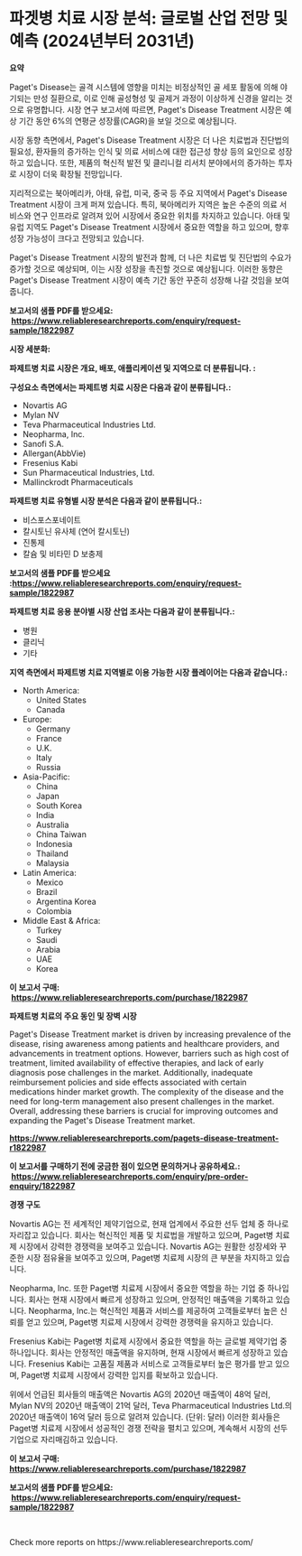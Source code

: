 <p><h1>파겟병 치료 시장 분석: 글로벌 산업 전망 및 예측 (2024년부터 2031년)</h1></p><p><strong>요약</strong></p>
<p><p>Paget's Disease는 골격 시스템에 영향을 미치는 비정상적인 골 세포 활동에 의해 야기되는 만성 질환으로, 이로 인해 골성형성 및 골제거 과정이 이상하게 신경을 알리는 것으로 유명합니다. 시장 연구 보고서에 따르면, Paget's Disease Treatment 시장은 예상 기간 동안 6%의 연평균 성장률(CAGR)을 보일 것으로 예상됩니다. </p><p>시장 동향 측면에서, Paget's Disease Treatment 시장은 더 나은 치료법과 진단법의 필요성, 환자들의 증가하는 인식 및 의료 서비스에 대한 접근성 향상 등의 요인으로 성장하고 있습니다. 또한, 제품의 혁신적 발전 및 클리니컬 리서치 분야에서의 증가하는 투자로 시장이 더욱 확장될 전망입니다.</p><p>지리적으로는 북아메리카, 아태, 유럽, 미국, 중국 등 주요 지역에서 Paget's Disease Treatment 시장이 크게 퍼져 있습니다. 특히, 북아메리카 지역은 높은 수준의 의료 서비스와 연구 인프라로 알려져 있어 시장에서 중요한 위치를 차지하고 있습니다. 아태 및 유럽 지역도 Paget's Disease Treatment 시장에서 중요한 역할을 하고 있으며, 향후 성장 가능성이 크다고 전망되고 있습니다.</p><p>Paget's Disease Treatment 시장의 발전과 함께, 더 나은 치료법 및 진단법의 수요가 증가할 것으로 예상되며, 이는 시장 성장을 촉진할 것으로 예상됩니다. 이러한 동향은 Paget's Disease Treatment 시장이 예측 기간 동안 꾸준히 성장해 나갈 것임을 보여줍니다.</p></p>
<p><strong>보고서의 샘플 PDF를 받으세요: &nbsp;<a href="https://www.reliableresearchreports.com/enquiry/request-sample/1822987">https://www.reliableresearchreports.com/enquiry/request-sample/1822987</a></strong></p>
<p><strong>시장 세분화:</strong></p>
<p><strong> 파제트병 치료 시장은 개요, 배포, 애플리케이션 및 지역으로 더 분류됩니다. :</strong></p>
<p><strong>구성요소 측면에서는 파제트병 치료 시장은 다음과 같이 분류됩니다.:</strong></p>
<p><ul><li>Novartis AG</li><li>Mylan NV</li><li>Teva Pharmaceutical Industries Ltd.</li><li>Neopharma, Inc.</li><li>Sanofi S.A.</li><li>Allergan(AbbVie)</li><li>Fresenius Kabi</li><li>Sun Pharmaceutical Industries, Ltd.</li><li>Mallinckrodt Pharmaceuticals</li></ul></p>
<p><strong> 파제트병 치료 유형별 시장 분석은 다음과 같이 분류됩니다.:</strong></p>
<p><ul><li>비스포스포네이트</li><li>칼시토닌 유사체 (연어 칼시토닌)</li><li>진통제</li><li>칼슘 및 비타민 D 보충제</li></ul></p>
<p><strong>보고서의 샘플 PDF를 받으세요 :<a href="https://www.reliableresearchreports.com/enquiry/request-sample/1822987">https://www.reliableresearchreports.com/enquiry/request-sample/1822987</a></strong></p>
<p><strong> 파제트병 치료 응용 분야별 시장 산업 조사는 다음과 같이 분류됩니다.:</strong></p>
<p><ul><li>병원</li><li>클리닉</li><li>기타</li></ul></p>
<p><strong>지역 측면에서 파제트병 치료 지역별로 이용 가능한 시장 플레이어는 다음과 같습니다.:</strong></p>
<p><ul>
    <li>
        North America:
        <ul>
            <li>United States</li>
            <li>Canada</li>
        </ul>
    </li>
    <li>
        Europe:
        <ul>
            <li>Germany</li>
            <li>France</li>
            <li>U.K.</li>
            <li>Italy</li>
            <li>Russia</li>
        </ul>
    </li>
    <li>
        Asia-Pacific:
        <ul>
            <li>China</li>
            <li>Japan</li>
            <li>South Korea</li>
            <li>India</li>
            <li>Australia</li>
            <li>China Taiwan</li>
            <li>Indonesia</li>
            <li>Thailand</li>
            <li>Malaysia</li>
        </ul>
    </li>
    <li>
        Latin America:
        <ul>
            <li>Mexico</li>
            <li>Brazil</li>
            <li>Argentina Korea</li>
            <li>Colombia</li>
        </ul>
    </li>
    <li>
        Middle East & Africa:
        <ul>
            <li>Turkey</li>
            <li>Saudi</li>
            <li>Arabia</li>
            <li>UAE</li>
            <li>Korea</li>
        </ul>
    </li>
    </ul></p>
<p><strong>이 보고서 구매: &nbsp;<a href="https://www.reliableresearchreports.com/purchase/1822987">https://www.reliableresearchreports.com/purchase/1822987</a></strong></p>
<p><strong>파제트병 치료의 주요 동인 및 장벽 시장</strong></p>
<p><p>Paget's Disease Treatment market is driven by increasing prevalence of the disease, rising awareness among patients and healthcare providers, and advancements in treatment options. However, barriers such as high cost of treatment, limited availability of effective therapies, and lack of early diagnosis pose challenges in the market. Additionally, inadequate reimbursement policies and side effects associated with certain medications hinder market growth. The complexity of the disease and the need for long-term management also present challenges in the market. Overall, addressing these barriers is crucial for improving outcomes and expanding the Paget's Disease Treatment market.</p></p>
<p><strong><a href="https://www.reliableresearchreports.com/pagets-disease-treatment-r1822987">https://www.reliableresearchreports.com/pagets-disease-treatment-r1822987</a></strong></p>
<p><strong>이 보고서를 구매하기 전에 궁금한 점이 있으면 문의하거나 공유하세요.: &nbsp;<a href="https://www.reliableresearchreports.com/enquiry/pre-order-enquiry/1822987">https://www.reliableresearchreports.com/enquiry/pre-order-enquiry/1822987</a></strong></p>
<p><strong>경쟁 구도</strong></p>
<p><p>Novartis AG는 전 세계적인 제약기업으로, 현재 업계에서 주요한 선두 업체 중 하나로 자리잡고 있습니다. 회사는 혁신적인 제품 및 치료법을 개발하고 있으며, Paget병 치료제 시장에서 강력한 경쟁력을 보여주고 있습니다. Novartis AG는 원활한 성장세와 꾸준한 시장 점유율을 보여주고 있으며, Paget병 치료제 시장의 큰 부분을 차지하고 있습니다.</p><p>Neopharma, Inc. 또한 Paget병 치료제 시장에서 중요한 역할을 하는 기업 중 하나입니다. 회사는 현재 시장에서 빠르게 성장하고 있으며, 안정적인 매출액을 기록하고 있습니다. Neopharma, Inc.는 혁신적인 제품과 서비스를 제공하여 고객들로부터 높은 신뢰를 얻고 있으며, Paget병 치료제 시장에서 강력한 경쟁력을 유지하고 있습니다.</p><p>Fresenius Kabi는 Paget병 치료제 시장에서 중요한 역할을 하는 글로벌 제약기업 중 하나입니다. 회사는 안정적인 매출액을 유지하며, 현재 시장에서 빠르게 성장하고 있습니다. Fresenius Kabi는 고품질 제품과 서비스로 고객들로부터 높은 평가를 받고 있으며, Paget병 치료제 시장에서 강력한 입지를 확보하고 있습니다.</p><p>위에서 언급된 회사들의 매출액은 Novartis AG의 2020년 매출액이 48억 달러, Mylan NV의 2020년 매출액이 21억 달러, Teva Pharmaceutical Industries Ltd.의 2020년 매출액이 16억 달러 등으로 알려져 있습니다. (단위: 달러) 이러한 회사들은 Paget병 치료제 시장에서 성공적인 경쟁 전략을 펼치고 있으며, 계속해서 시장의 선두 기업으로 자리매김하고 있습니다.</p></p>
<p><strong>이 보고서 구매: &nbsp; <a href="https://www.reliableresearchreports.com/purchase/1822987">https://www.reliableresearchreports.com/purchase/1822987</a></strong></p>
<p><strong>보고서의 샘플 PDF를 받으세요: &nbsp;<a href="https://www.reliableresearchreports.com/enquiry/request-sample/1822987">https://www.reliableresearchreports.com/enquiry/request-sample/1822987</a></strong><strong></strong></p>
<p>&nbsp;</p>
<p>Check more reports on https://www.reliableresearchreports.com/</p>
